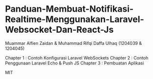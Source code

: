 # Panduan-Membuat-Notifikasi-Realtime-Menggunakan-Laravel-Websocket-Dan-React-Js

Muammar Alfien Zaidan & Muhammad Rifqi Daffa Ulhaq (1204039 & 1204045)

Chapter 1 : Contoh Konfigurasi Laravel WebSockets
Chapter 2 : Contoh Penggunaan Laravel Echo & Push JS
Chapter 3 : Pembuatan Aplikasi

MIT
